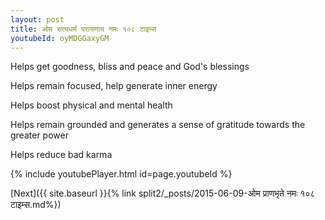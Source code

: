 ```yaml
---
layout: post
title: ओम सत्यधर्म परायणाय नमः १०८ टाइम्स
youtubeId: oyMDGGaxyGM
---
```

 
 
Helps get goodness, bliss and peace and God's blessings
 
Helps remain focused, help generate inner energy 
 
Helps boost physical and mental health 
 
Helps remain grounded and generates a sense of gratitude towards the greater power 
 
Helps reduce bad karma
 
 
 
 


{% include youtubePlayer.html id=page.youtubeId %}
 
[Next]({{ site.baseurl }}{% link  split2/_posts/2015-06-09-ओम प्राणभृते नमः १०८ टाइम्स.md%})
 
